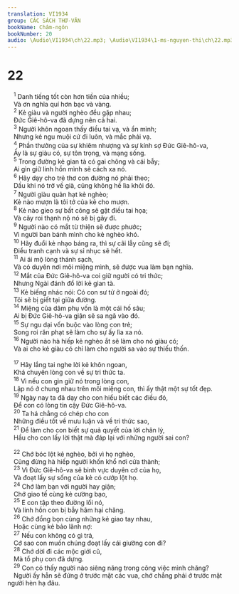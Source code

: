 ```yaml
---
translation: VI1934
group: CÁC SÁCH THƠ-VĂN
bookName: Châm-ngôn 
bookNumber: 20
audio: \Audio\VI1934\ch\22.mp3; \Audio\VI1934\1-ms-nguyen-thi\ch\22.mp3
---
```


<div class="title"><h1>22</h1></div>
<span class="verse ch_22_1"> <sup>1</sup> Danh tiếng tốt còn hơn tiền của nhiều; <br/> Và ơn nghĩa quí hơn bạc và vàng. <br/></span>
<span class="verse ch_22_2"> <sup>2</sup> Kẻ giàu và người nghèo đều gặp nhau; <br/> Đức Giê-hô-va đã dựng nên cả hai. <br/></span>
<span class="verse ch_22_3"> <sup>3</sup> Người khôn ngoan thấy điều tai vạ, và ẩn mình; <br/> Nhưng kẻ ngu muội cứ đi luôn, và mắc phải vạ. <br/></span>
<span class="verse ch_22_4"> <sup>4</sup> Phần thưởng của sự khiêm nhượng và sự kính sợ Đức Giê-hô-va, <br/> Ấy là sự giàu có, sự tôn trọng, và mạng sống. <br/></span>
<span class="verse ch_22_5"> <sup>5</sup> Trong đường kẻ gian tà có gai chông và cái bẫy; <br/> Ai gìn giữ linh hồn mình sẽ cách xa nó. <br/></span>
<span class="verse ch_22_6"> <sup>6</sup> Hãy dạy cho trẻ thơ con đường nó phải theo; <br/> Dầu khi nó trở về già, cũng không hề lìa khỏi đó. <br/></span>
<span class="verse ch_22_7"> <sup>7</sup> Người giàu quản hạt kẻ nghèo; <br/> Kẻ nào mượn là tôi tớ của kẻ cho mượn. <br/></span>
<span class="verse ch_22_8"> <sup>8</sup> Kẻ nào gieo sự bất công sẽ gặt điều tai họa; <br/> Và cây roi thạnh nộ nó sẽ bị gãy đi. <br/></span>
<span class="verse ch_22_9"> <sup>9</sup> Người nào có mắt từ thiện sẽ được phước; <br/> Vì người ban bánh mình cho kẻ nghèo khó. <br/></span>
<span class="verse ch_22_10"> <sup>10</sup> Hãy đuổi kẻ nhạo báng ra, thì sự cãi lẫy cũng sẽ đi; <br/> Điều tranh cạnh và sự sỉ nhục sẽ hết. <br/></span>
<span class="verse ch_22_11"> <sup>11</sup> Ai ái mộ lòng thánh sạch, <br/> Và có duyên nơi môi miệng mình, sẽ được vua làm bạn nghĩa. <br/></span>
<span class="verse ch_22_12"> <sup>12</sup> Mắt của Đức Giê-hô-va coi giữ người có tri thức; <br/> Nhưng Ngài đánh đổ lời kẻ gian tà. <br/></span>
<span class="verse ch_22_13"> <sup>13</sup> Kẻ biếng nhác nói: Có con sư tử ở ngoài đó; <br/> Tôi sẽ bị giết tại giữa đường. <br/></span>
<span class="verse ch_22_14"> <sup>14</sup> Miệng của dâm phụ vốn là một cái hố sâu; <br/> Ai bị Đức Giê-hô-va giận sẽ sa ngã vào đó. <br/></span>
<span class="verse ch_22_15"> <sup>15</sup> Sự ngu dại vốn buộc vào lòng con trẻ; <br/> Song roi răn phạt sẽ làm cho sự ấy lìa xa nó. <br/></span>
<span class="verse ch_22_16"> <sup>16</sup> Người nào hà hiếp kẻ nghèo ắt sẽ làm cho nó giàu có; <br/> Và ai cho kẻ giàu có chỉ làm cho người sa vào sự thiếu thốn. <br/> <br/></span>
<span class="verse ch_22_17"> <sup>17</sup> Hãy lắng tai nghe lời kẻ khôn ngoan, <br/> Khá chuyên lòng con về sự tri thức ta. <br/></span>
<span class="verse ch_22_18"> <sup>18</sup> Vì nếu con gìn giữ nó trong lòng con, <br/> Lập nó ở chung nhau trên môi miệng con, thì ấy thật một sự tốt đẹp. <br/></span>
<span class="verse ch_22_19"> <sup>19</sup> Ngày nay ta đã dạy cho con hiểu biết các điều đó, <br/> Để con có lòng tin cậy Đức Giê-hô-va. <br/></span>
<span class="verse ch_22_20"> <sup>20</sup> Ta há chẳng có chép cho con <br/> Những điều tốt về mưu luận và về tri thức sao, <br/></span>
<span class="verse ch_22_21"> <sup>21</sup> Để làm cho con biết sự quả quyết của lời chân lý, <br/> Hầu cho con lấy lời thật mà đáp lại với những người sai con? <br/> <br/></span>
<span class="verse ch_22_22"> <sup>22</sup> Chớ bóc lột kẻ nghèo, bởi vì họ nghèo, <br/> Cũng đừng hà hiếp người khốn khổ nơi cửa thành; <br/></span>
<span class="verse ch_22_23"> <sup>23</sup> Vì Đức Giê-hô-va sẽ binh vực duyên cớ của họ, <br/> Và đoạt lấy sự sống của kẻ có cướp lột họ. <br/></span>
<span class="verse ch_22_24"> <sup>24</sup> Chớ làm bạn với người hay giận; <br/> Chớ giao tế cùng kẻ cường bạo, <br/></span>
<span class="verse ch_22_25"> <sup>25</sup> E con tập theo đường lối nó, <br/> Và linh hồn con bị bẫy hãm hại chăng. <br/></span>
<span class="verse ch_22_26"> <sup>26</sup> Chớ đồng bọn cùng những kẻ giao tay nhau, <br/> Hoặc cùng kẻ bảo lãnh nợ: <br/></span>
<span class="verse ch_22_27"> <sup>27</sup> Nếu con không có gì trả, <br/> Cớ sao con muốn chúng đoạt lấy cái giường con đi? <br/></span>
<span class="verse ch_22_28"> <sup>28</sup> Chớ dời đi các mộc giới cũ, <br/> Mà tổ phụ con đã dựng. <br/></span>
<span class="verse ch_22_29"> <sup>29</sup> Con có thấy người nào siêng năng trong công việc mình chăng? <br/> Người ấy hẳn sẽ đứng ở trước mặt các vua, chớ chẳng phải ở trước mặt người hèn hạ đâu. <br/> <br/></span>
